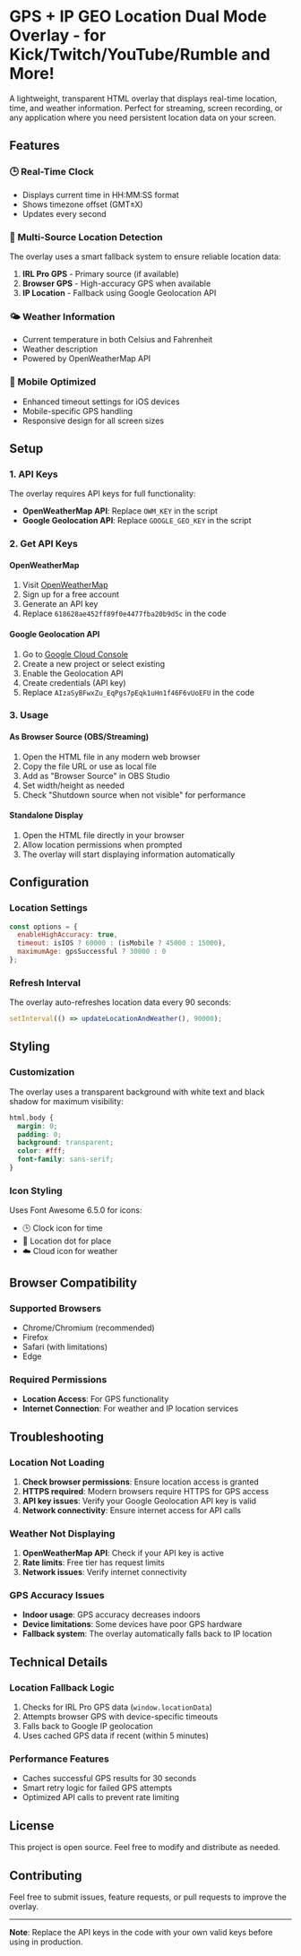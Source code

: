 # GPS + IP GEO Location Dual Mode Overlay - for Kick/Twitch/YouTube/Rumble and More!

A lightweight, transparent HTML overlay that displays real-time location, time, and weather information. Perfect for streaming, screen recording, or any application where you need persistent location data on your screen.

## Features

### 🕒 Real-Time Clock
- Displays current time in HH:MM:SS format
- Shows timezone offset (GMT±X)
- Updates every second

### 📍 Multi-Source Location Detection
The overlay uses a smart fallback system to ensure reliable location data:

1. **IRL Pro GPS** - Primary source (if available)
2. **Browser GPS** - High-accuracy GPS when available
3. **IP Location** - Fallback using Google Geolocation API

### 🌤️ Weather Information
- Current temperature in both Celsius and Fahrenheit
- Weather description
- Powered by OpenWeatherMap API

### 📱 Mobile Optimized
- Enhanced timeout settings for iOS devices
- Mobile-specific GPS handling
- Responsive design for all screen sizes

## Setup

### 1. API Keys
The overlay requires API keys for full functionality:

- **OpenWeatherMap API**: Replace `OWM_KEY` in the script
- **Google Geolocation API**: Replace `GOOGLE_GEO_KEY` in the script

### 2. Get API Keys

#### OpenWeatherMap
1. Visit [OpenWeatherMap](https://openweathermap.org/api)
2. Sign up for a free account
3. Generate an API key
4. Replace `618628ae452ff89f0e4477fba20b9d5c` in the code

#### Google Geolocation API
1. Go to [Google Cloud Console](https://console.cloud.google.com/)
2. Create a new project or select existing
3. Enable the Geolocation API
4. Create credentials (API key)
5. Replace `AIzaSyBFwxZu_EqPgs7pEqk1uHn1f46F6vUoEFU` in the code

### 3. Usage

#### As Browser Source (OBS/Streaming)
1. Open the HTML file in any modern web browser
2. Copy the file URL or use as local file
3. Add as "Browser Source" in OBS Studio
4. Set width/height as needed
5. Check "Shutdown source when not visible" for performance

#### Standalone Display
1. Open the HTML file directly in your browser
2. Allow location permissions when prompted
3. The overlay will start displaying information automatically

## Configuration

### Location Settings
```javascript
const options = {
  enableHighAccuracy: true,
  timeout: isIOS ? 60000 : (isMobile ? 45000 : 15000),
  maximumAge: gpsSuccessful ? 30000 : 0
};
```

### Refresh Interval
The overlay auto-refreshes location data every 90 seconds:
```javascript
setInterval(() => updateLocationAndWeather(), 90000);
```

## Styling

### Customization
The overlay uses a transparent background with white text and black shadow for maximum visibility:

```css
html,body {
  margin: 0;
  padding: 0;
  background: transparent;
  color: #fff;
  font-family: sans-serif;
}
```

### Icon Styling
Uses Font Awesome 6.5.0 for icons:
- 🕒 Clock icon for time
- 📍 Location dot for place
- ☁️ Cloud icon for weather

## Browser Compatibility

### Supported Browsers
- Chrome/Chromium (recommended)
- Firefox
- Safari (with limitations)
- Edge

### Required Permissions
- **Location Access**: For GPS functionality
- **Internet Connection**: For weather and IP location services

## Troubleshooting

### Location Not Loading
1. **Check browser permissions**: Ensure location access is granted
2. **HTTPS required**: Modern browsers require HTTPS for GPS access
3. **API key issues**: Verify your Google Geolocation API key is valid
4. **Network connectivity**: Ensure internet access for API calls

### Weather Not Displaying
1. **OpenWeatherMap API**: Check if your API key is active
2. **Rate limits**: Free tier has request limits
3. **Network issues**: Verify internet connectivity

### GPS Accuracy Issues
- **Indoor usage**: GPS accuracy decreases indoors
- **Device limitations**: Some devices have poor GPS hardware
- **Fallback system**: The overlay automatically falls back to IP location

## Technical Details

### Location Fallback Logic
1. Checks for IRL Pro GPS data (`window.locationData`)
2. Attempts browser GPS with device-specific timeouts
3. Falls back to Google IP geolocation
4. Uses cached GPS data if recent (within 5 minutes)

### Performance Features
- Caches successful GPS results for 30 seconds
- Smart retry logic for failed GPS attempts
- Optimized API calls to prevent rate limiting

## License

This project is open source. Feel free to modify and distribute as needed.

## Contributing

Feel free to submit issues, feature requests, or pull requests to improve the overlay.

---

**Note**: Replace the API keys in the code with your own valid keys before using in production. 
